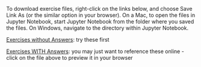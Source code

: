 To download exercise files, right-click on the links below, and choose Save Link As (or the similar option in your browser).  On a Mac, to open the files in Jupyter Notebook, start Jupyter Notebook from the folder where you saved the files.  On Windows, navigate to the directory within Jupyter Notebook.

[Exercises without Answers](https://raw.githubusercontent.com/nuitrcs/pythonworkshops/master/intropython/Part_1/p1_exercises.ipynb): try these first

[Exercises WITH Answers](https://raw.githubusercontent.com/nuitrcs/pythonworkshops/master/intropython/Part_1/p1_exercises_with_answers.ipynb): you may just want to reference these online - click on the file above to preview it in your browser
